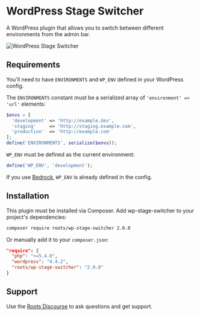 # WordPress Stage Switcher

A WordPress plugin that allows you to switch between different environments from the admin bar.

![WordPress Stage Switcher](https://roots.io/app/uploads/plugin-stage-switcher-800x450.png)

## Requirements

You'll need to have `ENVIRONMENTS` and `WP_ENV` defined in your WordPress config.

The `ENVIRONMENTS` constant must be a serialized array of `'environment' => 'url'` elements:

```php
$envs = [
  'development' => 'http://example.dev',
  'staging'     => 'http://staging.example.com',
  'production'  => 'http://example.com'
];
define('ENVIRONMENTS', serialize($envs));
```

`WP_ENV` must be defined as the current environment:

```php
define('WP_ENV', 'development');
```

If you use [Bedrock](https://github.com/roots/bedrock), `WP_ENV` is already defined in the config.

## Installation

This plugin must be installed via Composer. Add wp-stage-switcher to your project's dependencies:

```sh
composer require roots/wp-stage-switcher 2.0.0
```

Or manually add it to your `composer.json`:

```json
"require": {
  "php": ">=5.4.0",
  "wordpress": "4.4.2",
  "roots/wp-stage-switcher": "2.0.0"
}
```

## Support

Use the [Roots Discourse](http://discourse.roots.io/) to ask questions and get support.
